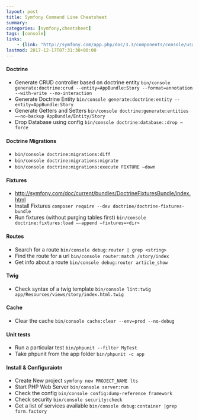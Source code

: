 ```yaml
---
layout: post
title: Symfony Command Line Cheatsheet
summary: 
categories: [symfony,cheatsheet]
tags: [console]
links:
    - {link: "http://symfony.com/app.php/doc/3.3/components/console/usage.html", label: "Console commands, shortcuts and built-in commands"}
lastmod: 2017-12-17T07:31:30+00:00 
---
```


#### Doctrine 
- Generate CRUD controller based on doctrine entity `bin/console generate:doctrine:crud --entity=AppBundle:Story --format=annotation --with-write --no-interaction`
- Generate Doctrine Entity `bin/console generate:doctrine:entity --entity=AppBundle:Story`  
- Generate Getters and Setters `bin/console doctrine:generate:entities —-no-backup AppBundle/Entity/Story`
- Drop Database using config `bin/console doctrine:database::drop —force`

#### Doctrine Migrations 
- `bin/console doctrine:migrations:diff`
- `bin/console doctrine:migrations:migrate`
- `bin/console doctrine:migrations:execute FIXTURE —down`

#### Fixtures 

- http://symfony.com/doc/current/bundles/DoctrineFixturesBundle/index.html
- Install Fixtures `composer require --dev doctrine/doctrine-fixtures-bundle`
- Run fixtures (without purging tables first)  `bin/console doctrine:fixtures:load —-append —fixtures=<dir>`

#### Routes
- Search for a route `bin/console debug:router | grep <string>`
- Find the route for a url `bin/console router:match /story/index`
- Get info about a route `bin/console debug:router article_show`

#### Twig
- Check syntax of a twig template `bin/console lint:twig app/Resources/views/story/index.html.twig`

#### Cache
- Clear the cache `bin/console cache:clear --env=prod --no-debug`

#### Unit tests
- Run a particular test `bin/phpunit --filter MyTest`
- Take phpunit from the app folder `bin/phpunit -c app`

#### Install & Configuraiotn
- Create New project `symfony new PROJECT_NAME lts`
- Start PHP Web Server `bin/console server:run`
- Check the config `bin/console config:dump-reference framework`
- Check security `bin/console security:check`
- Get a list of services available `bin/console debug:container |grep form.factory`